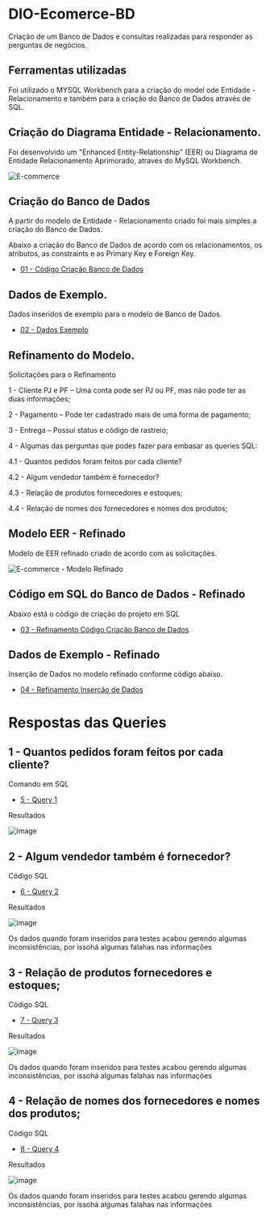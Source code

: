# DIO-Ecomerce-BD
Criação de um Banco de Dados e consultas realizadas para responder as perguntas de negócios.

## Ferramentas utilizadas

Foi utilizado o MYSQL Workbench para a criação do model ode Entidade - Relacionamento e também para a criação do Banco de Dados através de SQL.


## Criação do Diagrama Entidade - Relacionamento.

Foi desenvolvido um "Enhanced Entity-Relationship"  (EER) ou Diagrama de Entidade Relacionamento Aprimorado, através do MySQL Workbench.

![E-commerce](https://github.com/user-attachments/assets/693024c3-306b-495b-989f-fd651eca5448)

## Criação do Banco de Dados

A partir do modelo de Entidade - Relacionamento criado foi mais simples a criação do Banco de Dados.

Abaixo a criação do Banco de Dados de acordo com os relacionamentos, os atributos, as constraints e as Primary Key e Foreign Key.


- [01 - Código Criação Banco de Dados](documentos/banco_de_dados/01_Codigo_Criacao_BancoDeDados_Rev_04.txt)

## Dados de Exemplo.

Dados inseridos de exemplo para o modelo de Banco de Dados.

- [02 - Dados Exemplo](documentos/banco_de_dados/02_Dados_Exemplo_rev_00.txt)


## Refinamento do Modelo.

Solicitações para o Refinamento

1 - Cliente PJ e PF – Uma conta pode ser PJ ou PF, mas não pode ter as duas informações;

2 - Pagamento – Pode ter cadastrado mais de uma forma de pagamento;

3 - Entrega – Possui status e código de rastreio;

4 - Algumas das perguntas que podes fazer para embasar as queries SQL:

4.1 - Quantos pedidos foram feitos por cada cliente?

4.2 - Algum vendedor também é fornecedor?

4.3 - Relação de produtos fornecedores e estoques;

4.4 - Relação de nomes dos fornecedores e nomes dos produtos;


## Modelo EER - Refinado

Modelo de EER refinado criado de acordo com as solicitações.

![E-commerce - Modelo Refinado](https://github.com/user-attachments/assets/c614627e-c843-4883-b3b7-c87fde8b13c4)

## Código em SQL do Banco de Dados - Refinado

Abaixo está o código de criação do projeto em SQL


- [03 - Refinamento Código Criação Banco de Dados](documentos/banco_de_dados/03_Refinamento_Codigo_Criacao_BancoDeDados_Rev_02.txt)

## Dados de Exemplo - Refinado

Inserção de Dados no modelo refinado conforme código abaixo.

- [04 - Refinamento Inserção de Dados](documentos/banco_de_dados/04_Refinamento_Insercao_Dados.txt)


# Respostas das Queries

## 1 -  Quantos pedidos foram feitos por cada cliente?

Comando em SQL

- [5 - Query 1](documentos/banco_de_dados/5_Query_1_Rev.00.txt)



Resultados

![image](https://github.com/user-attachments/assets/e238a294-2909-4975-8576-4e524ee74f99)
    

## 2 - Algum vendedor também é fornecedor?

Código SQL

- [6 - Query 2](documentos/banco_de_dados/6_Query_2_Rev.00.txt)

Resultados

![image](https://github.com/user-attachments/assets/510c3992-33be-4173-a2c4-66c683e0b7a5)

Os dados quando foram inseridos para testes acabou gerendo algumas inconsistências, por issohá algumas falahas nas informações
    
## 3 - Relação de produtos fornecedores e estoques;

Código SQL

- [7 - Query 3](documentos/banco_de_dados/7_Query_3_Rev.00.txt)

Resultados

![image](https://github.com/user-attachments/assets/da63fbfb-b6ff-496f-864e-e62644e755d5)

Os dados quando foram inseridos para testes acabou gerendo algumas inconsistências, por issohá algumas falahas nas informações

## 4 - Relação de nomes dos fornecedores e nomes dos produtos;

Código SQL

- [8 - Query 4](documentos/banco_de_dados/8_Query_4_Rev.00.txt)

Resultados

![image](https://github.com/user-attachments/assets/456776eb-1e1a-419b-b066-1a5ea7bfdfe3)

Os dados quando foram inseridos para testes acabou gerendo algumas inconsistências, por issohá algumas falahas nas informações
